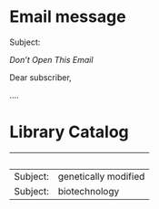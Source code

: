 # Email message 
Subject: 

*Don’t Open This Email* 

Dear subscriber,

....

# Library Catalog

|  |  |
---------|--------------------
Subject: | genetically modified
Subject: | biotechnology



